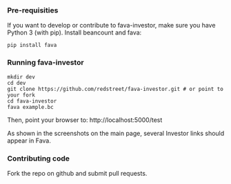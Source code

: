 ### Pre-requisities

If you want to develop or contribute to fava-investor, make sure you have Python 3 (with
pip). Install beancount and fava:

`pip install fava`

### Running fava-investor
```
mkdir dev
cd dev
git clone https://github.com/redstreet/fava-investor.git # or point to your fork
cd fava-investor
fava example.bc
```

Then, point your browser to: http://localhost:5000/test

As shown in the screenshots on the main page, several Investor links should appear in
Fava.

### Contributing code
Fork the repo on github and submit pull requests.



